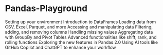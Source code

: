 # Pandas-Playground

Setting up your environment
Introduction to DataFrames
Loading data from CSV, Excel, Parquet, and more
Accessing and manipulating data
Filtering, adding, and removing columns
Handling missing values
Aggregating data with GroupBy and Pivot Tables
Advanced functionalities like shift, rank, and rolling functions
Exploring the new features in Pandas 2.0
Using AI tools like GitHub Copilot and ChatGPT to enhance your workflow
